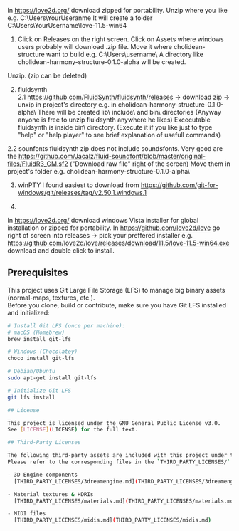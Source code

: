 In https://love2d.org/ download zipped for portability. Unzip where you like e.g. C:\Users\YourUseranme
It will create a folder C:\Users\YourUsername\love-11.5-win64

1. Click on Releases on the right screen. Click on Assets where windows users probably will download .zip file. Move it where cholidean-structure want to build e.g. C:\Users\username\ A directory like cholidean-harmony-structure-0.1.0-alpha will be created.

Unzip. (zip can be deleted) 

2. fluidsynth      
2.1 https://github.com/FluidSynth/fluidsynth/releases -> download zip -> unxip in project's directory e.g. in cholidean-harmony-structure-0.1.0-alpha\ There will be created lib\ include\ and bin\ directories (Anyway anyone is free to unzip fluidsynth anywhere he likes) Excecutable fluidsynth is inside bin\ directory. (Execute it if you like just to type "help" or "help player" to see brief explanation of usefull commands) 
   
2.2 sounfonts 
fluidsynth zip does not include soundsfonts. Very good are the https://github.com/Jacalz/fluid-soundfont/blob/master/original-files/FluidR3_GM.sf2 ("Download raw file" right of the screen)
Move them in project's folder e.g. cholidean-harmony-structure-0.1.0-alpha\

3. winPTY
I found easiest to download from https://github.com/git-for-windows/git/releases/tag/v2.50.1.windows.1

4.
In https://love2d.org/ download windows Vista installer for global installation or zipped for portability. 
In https://github.com/love2d/love go right of screen into releases -> pick your preffered installer e.g. https://github.com/love2d/love/releases/download/11.5/love-11.5-win64.exe download and double click to install. 
 
## Prerequisites

This project uses Git Large File Storage (LFS) to manage big binary assets (normal-maps, textures, etc.).  
Before you clone, build or contribute, make sure you have Git LFS installed and initialized:

```bash
# Install Git LFS (once per machine):
# macOS (Homebrew)
brew install git-lfs

# Windows (Chocolatey)
choco install git-lfs

# Debian/Ubuntu
sudo apt-get install git-lfs

# Initialize Git LFS
git lfs install

## License

This project is licensed under the GNU General Public License v3.0.  
See [LICENSE](LICENSE) for the full text.

## Third-Party Licenses

The following third-party assets are included with this project under their own license terms.  
Please refer to the corresponding files in the `THIRD_PARTY_LICENSES/` directory for full details.

- 3D Engine components  
  [THIRD_PARTY_LICENSES/3dreamengine.md](THIRD_PARTY_LICENSES/3dreamengine.md)

- Material textures & HDRIs  
  [THIRD_PARTY_LICENSES/materials.md](THIRD_PARTY_LICENSES/materials.md)

- MIDI files  
  [THIRD_PARTY_LICENSES/midis.md](THIRD_PARTY_LICENSES/midis.md)
